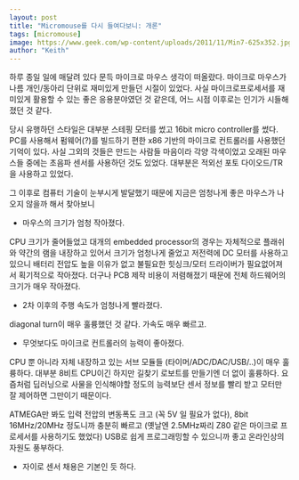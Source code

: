 ```yaml
---
layout: post
title: "Micromouse를 다시 들여다보니: 개론"
tags: [micromouse]
image: https://www.geek.com/wp-content/uploads/2011/11/Min7-625x352.jpg
author: "Keith"
---
```


하루 종일 일에 매달려 있다 문득 마이크로 마우스 생각이 떠올랐다. 마이크로 마우스가 나름 개인/동아리 단위로 재미있게 만들던 시절이 있었다. 사실 마이크로프로세서를 재미있게 활용할 수 있는 좋은 응용분야였던 것 같은데, 어느 시점 이후로는 인기가 시들해졌던 것 같다.

당시 유행하던 스타일은 대부분 스테핑 모터를 썼고 16bit micro controller를 썼다. PC를 사용해서 펌웨어(?)를 빌드하기 편한 x86 기반의 마이크로 컨트롤러를 사용했던 기억이 있다. 사실 그외의 것들은 만드는 사람들 마음이라 각양 각색이었고 오래된 마우스들 중에는 초음파 센서를 사용하던 것도 있었다. 대부분은 적외선 포토 다이오드/TR을 사용하고 있었다.

그 이후로 컴퓨터 기술이 눈부시게 발달했기 때문에 지금은 엄청나게 좋은 마우스가 나오지 않을까 해서 찾아보니 

- 마우스의 크기가 엄청 작아졌다. 
 
CPU 크기가 줄어들었고 대개의 embedded processor의 경우는 자체적으로 플래쉬와 약간의 램을 내장하고 있어서 크기가 엄청나게 줄었고 저전력에 DC 모터를 사용하고 있으니 배터리 전압도 높을 이유가 없고 불필요한 힛싱크/모터 드라이버가 필요없어져서 획기적으로 작아졌다. 더구나 PCB 제작 비용이 저렴해졌기 때문에 전체 하드웨어의 크기가 매우 작아졌다.

- 2차 이후의 주행 속도가 엄청나게 빨라졌다.

diagonal turn이 매우 훌륭했던 것 같다. 가속도 매우 빠르고.

- 무엇보다도 마이크로 컨트롤러의 능력이 좋아졌다. 
  
CPU 뿐 아니라 자체 내장하고 있는 서브 모듈들 (타이머/ADC/DAC/USB/..)이 매우 훌륭하다. 대부분 8비트 CPU이긴 하지만 길찾기 로보트를 만들기엔 더 없이 훌륭하다. 요즘처럼 딥러닝으로 사물을 인식해야할 정도의 능력보단 센서 정보를 빨리 받고 모터만 잘 제어하면 그만이기 때문이다.

ATMEGA만 봐도 입력 전압의 변동폭도 크고 (꼭 5V 일 필요가 없다), 8bit 16MHz/20MHz 정도니까 충분히 빠르고 (옛날엔 2.5MHz짜리 Z80 같은 마이크로 프로세서를 사용하기도 했었다) USB로 쉽게 프로그래밍할 수 있으니까 좋고 온라인상의 자원도 풍부하다.

- 자이로 센서 채용은 기본인 듯 하다.

